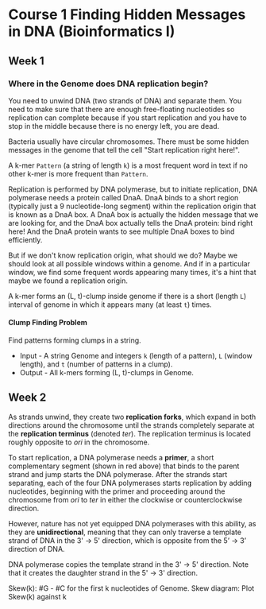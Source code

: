 # Course 1 Finding Hidden Messages in DNA (Bioinformatics I)

## Week 1

### Where in the Genome does DNA replication begin?

You need to unwind DNA (two strands of DNA) and separate them.
You need to make sure that there are enough free-floating nucleotides so replication can complete because if you start replication and you have to stop in the middle because there is no energy left, you are dead.

Bacteria usually have circular chromosomes.
There must be some hidden messages in the genome that tell the cell "Start replication right here!".

A k-mer `Pattern` (a string of length `k`) is a most frequent word in text if no other k-mer is more frequent than `Pattern`.

Replication is performed by DNA polymerase, but to initiate replication, DNA polymerase needs a protein called DnaA.
DnaA binds to a short region (typically just a 9 nucleotide-long segment) within the replication origin that is known as a DnaA box.
A DnaA box is actually the hidden message that we are looking for, and the DnaA box actually tells the DnaA protein: bind right here!
And the DnaA protein wants to see multiple DnaA boxes to bind efficiently.

But if we don't know replication origin, what should we do?
Maybe we should look at all possible windows within a genome.
And if in a particular window, we find some frequent words appearing many times, it's a hint that maybe we found a replication origin.

A k-mer forms an (L, t)-clump inside genome if there is a short (length `L`) interval of genome in which it appears many (at least `t`) times.

#### Clump Finding Problem

Find patterns forming clumps in a string.
* Input - A string Genome and integers `k` (length of a pattern), `L` (window length), and `t` (number of patterns in a clump).
* Output - All k-mers forming (L, t)-clumps in Genome.

## Week 2

As strands unwind, they create two **replication forks**, which expand in both directions around the chromosome until the strands completely separate at the **replication terminus** (denoted *ter*).
The replication terminus is located roughly opposite to *ori* in the chromosome.

To start replication, a DNA polymerase needs a **primer**, a short complementary segment (shown in red above) that binds to the parent strand and jump starts the DNA polymerase.
After the strands start separating, each of the four DNA polymerases starts replication by adding nucleotides, beginning with the primer and proceeding around the chromosome from *ori* to *ter* in either the clockwise or counterclockwise direction.

However, nature has not yet equipped DNA polymerases with this ability, as they are **unidirectional**, meaning that they can only traverse a template strand of DNA in the 3' -> 5' direction, which is opposite from the 5’ -> 3’ direction of DNA.

DNA polymerase copies the template strand in the 3' -> 5' direction.
Note that it creates the daughter strand in the 5' -> 3' direction.

Skew(k): #G - #C for the first k nucleotides of Genome.
Skew diagram: Plot Skew(k) against k

